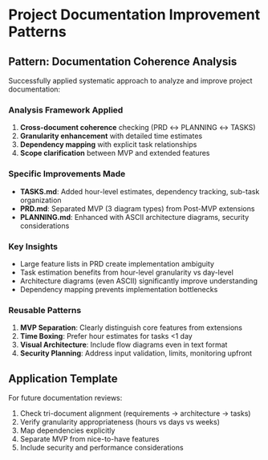 # Project Documentation Improvement Patterns

## Pattern: Documentation Coherence Analysis
Successfully applied systematic approach to analyze and improve project documentation:

### Analysis Framework Applied
1. **Cross-document coherence** checking (PRD ↔ PLANNING ↔ TASKS)
2. **Granularity enhancement** with detailed time estimates
3. **Dependency mapping** with explicit task relationships
4. **Scope clarification** between MVP and extended features

### Specific Improvements Made
- **TASKS.md**: Added hour-level estimates, dependency tracking, sub-task organization
- **PRD.md**: Separated MVP (3 diagram types) from Post-MVP extensions
- **PLANNING.md**: Enhanced with ASCII architecture diagrams, security considerations

### Key Insights
- Large feature lists in PRD create implementation ambiguity
- Task estimation benefits from hour-level granularity vs day-level
- Architecture diagrams (even ASCII) significantly improve understanding
- Dependency mapping prevents implementation bottlenecks

### Reusable Patterns
1. **MVP Separation**: Clearly distinguish core features from extensions
2. **Time Boxing**: Prefer hour estimates for tasks <1 day
3. **Visual Architecture**: Include flow diagrams even in text format
4. **Security Planning**: Address input validation, limits, monitoring upfront

## Application Template
For future documentation reviews:
1. Check tri-document alignment (requirements → architecture → tasks)
2. Verify granularity appropriateness (hours vs days vs weeks)
3. Map dependencies explicitly
4. Separate MVP from nice-to-have features
5. Include security and performance considerations